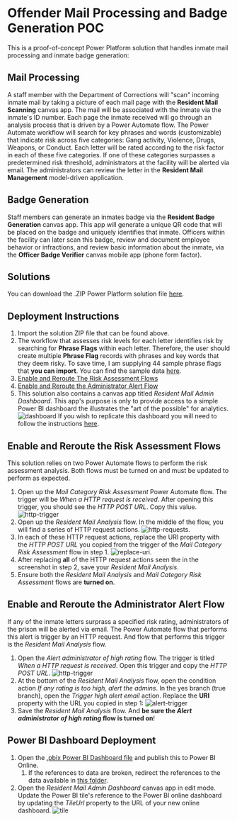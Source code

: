 # Offender Mail Processing and Badge Generation POC
This is a proof-of-concept Power Platform solution that handles inmate mail processing and inmate badge generation:

## Mail Processing
A staff member with the Department of Corrections will "scan" incoming inmate mail by taking a picture of each mail page with the **Resident Mail Scanning** canvas app. The mail will be associated with the inmate via the inmate's ID number. Each page the inmate received will go through an analysis process that is driven by a Power Automate flow. The Power Automate workflow will search for key phrases and words (customizable) that indicate risk across five categories: Gang activity, Violence, Drugs, Weapons, or Conduct. Each letter will be rated according to the risk factor in each of these five categories. If one of these categories surpasses a predetermined risk threshold, administrators at the facility will be alerted via email. The administrators can review the letter in the **Resident Mail Management** model-driven application.

## Badge Generation
Staff members can generate an inmates badge via the **Resident Badge Generation** canvas app. This app will generate a unique QR code that will be placed on the badge and uniquely identifies that inmate. Officers within the facility can later scan this badge, review and document employee behavior or infractions, and review basic information about the inmate, via the **Officer Badge Verifier** canvas mobile app (phone form factor).

## Solutions
You can download the .ZIP Power Platform solution file [here](./solutions/ResidentMailProcessing.zip).

## Deployment Instructions
1. Import the solution ZIP file that can be found above.
2. The workflow that assesses risk levels for each letter identifies risk by searching for **Phrase Flags** within each letter. Therefore, the user should create multiple **Phrase Flag** records with phrases and key words that they deem risky. To save time, I am supplying 44 sample phrase flags that **you can import**. You can find the sample data [here](./sample-data/cr0d5_phraseflags.csv).
3. [Enable and Reroute The Risk Assessment Flows](#enable-and-reroute-the-risk-assessment-flows)
4. [Enable and Reroute the Administrator Alert Flow](#enable-and-reroute-the-administrator-alert-flow)
5. This solution also contains a canvas app titled *Resident Mail Admin Dashboard*. This app's purpose is only to provide access to a simple Power BI dashboard the illustrates the "art of the possible" for analytics. 
![dashboard](./images/dashboard.png)
If you wish to replicate this dashboard you will need to follow the instructions [here](#power-bi-dashboard-deployment).


## Enable and Reroute the Risk Assessment Flows
This solution relies on two Power Automate flows to perform the risk assessment analysis. Both flows must be turned on and must be updated to perform as expected.  

1. Open up the *Mail Category Risk Assessment* Power Automate flow. The trigger will be *When a HTTP request is received*. After opening this trigger, you should see the *HTTP POST URL*. Copy this value.
![http-trigger](./images/http-trigger.png)
2. Open up the *Resident Mail Analysis* flow. In the middle of the flow, you will find a series of HTTP request actions.
![http-requests](./images/http-requests.png).
3. In each of these HTTP request actions, replace the URI property with the *HTTP POST URL* you copied from the trigger of the *Mail Category Risk Assessment* flow in step 1.
![replace-uri](./images/replace-uri.png).
4. After replacing **all** of the HTTP request actions seen the in the screenshot in step 2, save your *Resident Mail Analysis*.
5. Ensure both the *Resident Mail Analysis* and *Mail Category Risk Assessment* flows are **turned on**.

## Enable and Reroute the Administrator Alert Flow
If any of the inmate letters surprass a specified risk rating, administrators of the prison will be alerted via email. The Power Automate flow that performs this alert is trigger by an HTTP request. And flow that performs this trigger is the *Resident Mail Analysis* flow.

1. Open the *Alert administrator of high rating* flow. The trigger is titled *When a HTTP request is received*. Open this trigger and copy the *HTTP POST URL*.
![http-trigger](./images/alert-http-trigger.png)
2. At the bottom of the *Resident Mail Analysis* flow, open the condition action *If any rating is too high, alert the admins*. In the yes branch (true branch), open the *Trigger high alert email* action. Replace the **URI** property with the URL you copied in step 1:
![alert-trigger](./images/alert-trigger.png)
3. Save the *Resident Mail Analysis* flow. And **be sure the *Alert administrator of high rating* flow is turned on**!

## Power BI Dashboard Deployment
1. Open the [.pbix Power BI Dashboard file](./dashboard/dashboard.pbix) and publish this to Power BI Online.
    1. If the references to data are broken, redirect the references to the data available in [this folder](./dashboard/data/).
2. Open the *Resident Mail Admin Dashboard* canvas app in edit mode. Update the Power BI tile's reference to the Power BI online dashboard by updating the *TileUrl* property to the URL of your new online dashboard.
![tile](./images/pbi-tile.png)
